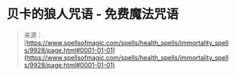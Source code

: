 <!--yml

category: 未分类

date: 2024-06-12 18:46:22

-->

# 贝卡的狼人咒语 - 免费魔法咒语

> 来源：[https://www.spellsofmagic.com/spells/health_spells/immortality_spells/9928/page.html#0001-01-01](https://www.spellsofmagic.com/spells/health_spells/immortality_spells/9928/page.html#0001-01-01)
